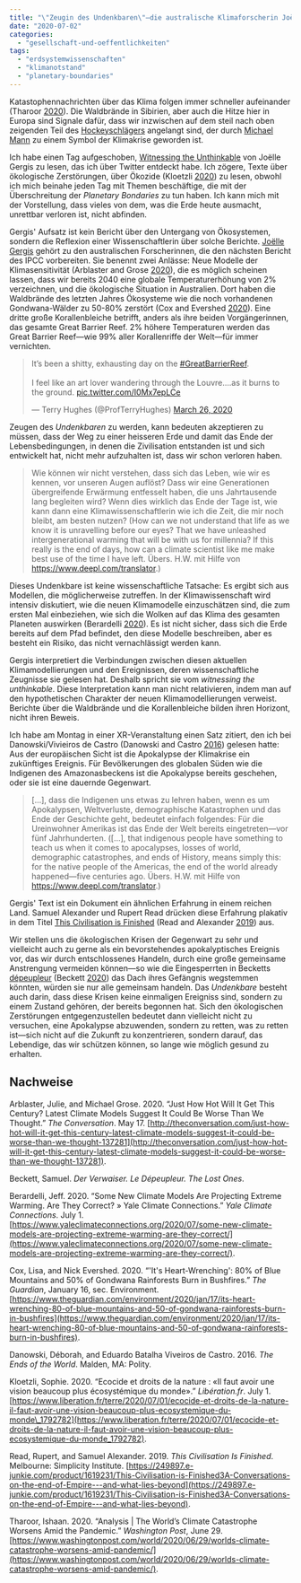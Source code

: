 ```yaml
---
title: "\"Zeugin des Undenkbaren\"—die australische Klimaforscherin Joëlle Gergis über ökologische Zerstörungen und neue Klimamodellierungen"
date: "2020-07-02"
categories: 
  - "gesellschaft-und-oeffentlichkeiten"
tags: 
  - "erdsystemwissenschaften"
  - "klimanotstand"
  - "planetary-boundaries"
---
```


Katastophennachrichten über das Klima folgen immer schneller aufeinander (Tharoor [2020](#ref-tharoorAnalysisWorldClimate2020)). Die Waldbrände in Sibirien, aber auch die Hitze hier in Europa sind Signale dafür, dass wir inzwischen auf dem steil nach oben zeigenden Teil des [Hockeyschlägers](https://de.wikipedia.org/wiki/Hockeyschl%C3%A4ger-Diagramm "Hockeyschläger-Diagramm – Wikipedia") angelangt sind, der durch [Michael Mann](https://michaelmann.net/ "MICHAEL E. MANN |") zu einem Symbol der Klimakrise geworden ist.

Ich habe einen Tag aufgeschoben, [Witnessing the Unthinkable](https://www.themonthly.com.au/issue/2020/july/1593525600/jo-lle-gergis/witnessing-unthinkable#mtr "Witnessing the unthinkable | The Monthly") von Joëlle Gergis zu lesen, das ich über Twitter entdeckt habe. Ich zögere, Texte über ökologische Zerstörungen, über Ökozide (Kloetzli [2020](#ref-kloetzliEcocideDroitsNature2020)) zu lesen, obwohl ich mich beinahe jeden Tag mit Themen beschäftige, die mit der Überschreitung der _Planetary Bondaries_ zu tun haben. Ich kann mich mit der Vorstellung, dass vieles von dem, was die Erde heute ausmacht, unrettbar verloren ist, nicht abfinden.

Gergis' Aufsatz ist kein Bericht über den Untergang von Ökosystemen, sondern die Reflexion einer Wissenschaftlerin über solche Berichte. [Joëlle Gergis](https://joellegergis.com/ "Dr Joëlle Gergis | Climate Scientist | Writer") gehört zu den australischen Forscherinnen, die den nächsten Bericht des IPCC vorbereiten. Sie benennt zwei Anlässe: Neue Modelle der Klimasensitivität (Arblaster and Grose [2020](#ref-arblasterJustHowHot2020)), die es möglich scheinen lassen, dass wir bereits 2040 eine globale Temperaturerhöhung von 2% verzeichnen, und die ökologische Situation in Australien. Dort haben die Waldbrände des letzten Jahres Ökosysteme wie die noch vorhandenen Gondwana-Wälder zu 50-80% zerstört (Cox and Evershed [2020](#ref-coxItHeartwrenching802020)). Eine dritte große Korallenbleiche betrifft, anders als ihre beiden Vorgängerinnen, das gesamte Great Barrier Reef. 2% höhere Temperaturen werden das Great Barrier Reef—wie 99% aller Korallenriffe der Welt—für immer vernichten.

<blockquote class="twitter-tweet"><p lang="en" dir="ltr">It’s been a shitty, exhausting day on the <a href="https://twitter.com/hashtag/GreatBarrierReef?src=hash&amp;ref_src=twsrc%5Etfw">#GreatBarrierReef</a>.<br><br>I feel like an art lover wandering through the Louvre....as it burns to the ground. <a href="https://t.co/I0Mx7epLCe">pic.twitter.com/I0Mx7epLCe</a></p>— Terry Hughes (@ProfTerryHughes) <a href="https://twitter.com/ProfTerryHughes/status/1243117101788721153?ref_src=twsrc%5Etfw">March 26, 2020</a></blockquote>

Zeugen des _Undenkbaren_ zu werden, kann bedeuten akzeptieren zu müssen, dass der Weg zu einer heisseren Erde und damit das Ende der Lebensbedingungen, in denen die Zivilisation entstanden ist und sich entwickelt hat, nicht mehr aufzuhalten ist, dass wir schon verloren haben.

> Wie können wir nicht verstehen, dass sich das Leben, wie wir es kennen, vor unseren Augen auflöst? Dass wir eine Generationen übergreifende Erwärmung entfesselt haben, die uns Jahrtausende lang begleiten wird? Wenn dies wirklich das Ende der Tage ist, wie kann dann eine Klimawissenschaftlerin wie ich die Zeit, die mir noch bleibt, am besten nutzen? (How can we not understand that life as we know it is unravelling before our eyes? That we have unleashed intergenerational warming that will be with us for millennia? If this really is the end of days, how can a climate scientist like me make best use of the time I have left. Übers. H.W. mit Hilfe von https://www.deepl.com/translator.)

Dieses Undenkbare ist keine wissenschaftliche Tatsache: Es ergibt sich aus Modellen, die möglicherweise zutreffen. In der Klimawissenschaft wird intensiv diskutiert, wie die neuen Klimamodelle einzuschätzen sind, die zum ersten Mal einbeziehen, wie sich die Wolken auf das Klima des gesamten Planeten auswirken (Berardelli [2020](#ref-berardelliNewClimateModels2020)). Es ist nicht sicher, dass sich die Erde bereits auf dem Pfad befindet, den diese Modelle beschreiben, aber es besteht ein Risiko, das nicht vernachlässigt werden kann.

Gergis interpretiert die Verbindungen zwischen diesen aktuellen Klimamodellierungen und den Ereignissen, deren wissenschaftliche Zeugnisse sie gelesen hat. Deshalb spricht sie vom _witnessing the unthinkable_. Diese Interpretation kann man nicht relativieren, indem man auf den hypothetischen Charakter der neuen Klimamodellierungen verweist. Berichte über die Waldbrände und die Korallenbleiche bilden ihren Horizont, nicht ihren Beweis.

Ich habe am Montag in einer XR-Veranstaltung einen Satz zitiert, den ich bei Danowski/Vivieiros de Castro (Danowski and Castro [2016](#ref-danowskiEndsWorld2016)) gelesen hatte: Aus der europäischen Sicht ist die Apokalypse der Klimakrise ein zukünftiges Ereignis. Für Bevölkerungen des globalen Süden wie die Indigenen des Amazonasbeckens ist die Apokalypse bereits geschehen, oder sie ist eine dauernde Gegenwart.

> \[...\], dass die Indigenen uns etwas zu lehren haben, wenn es um Apokalypsen, Weltverluste, demographische Katastrophen und das Ende der Geschichte geht, bedeutet einfach folgendes: Für die Ureinwohner Amerikas ist das Ende der Welt bereits eingetreten—vor fünf Jahrhunderten. (\[...\], that indigenous people have something to teach us when it comes to apocalypses, losses of world, demographic catastrophes, and ends of History, means simply this: for the native people of the Americas, the end of the world already happened—five centuries ago. Übers. H.W. mit Hilfe von https://www.deepl.com/translator.)

Gergis' Text ist ein Dokument ein ähnlichen Erfahrung in einem reichen Land. Samuel Alexander und Rupert Read drücken diese Erfahrung plakativ in dem Titel [This Civilisation is Finished](https://www.fishpond.com.au/Books/This-Civilisation-Finished-Rupert-Read-Samuel-Alexander/9780994282835 "This Civilisation is Finished, Rupert Read Samuel Alexander - Shop Online for Books in Australia") (Read and Alexander [2019](#ref-readThisCivilisationFinished2019)) aus.

Wir stellen uns die ökologischen Krisen der Gegenwart zu sehr und vielleicht auch zu gerne als ein bevorstehendes apokalyptisches Ereignis vor, das wir durch entschlossenes Handeln, durch eine große gemeinsame Anstrengung vermeiden können—so wie die Eingesperrten in Becketts [dépeupleur](https://www.suhrkamp.de/buecher/der_verwaiser_le_depeupleur_the_lost_ones-samuel_beckett_24157.html "Der Verwaiser. Le dépeupleur. The Lost Ones von Samuel Beckett - Suhrkamp Insel Bücher Buchdetail") (Beckett [2020](#ref-beckettVerwaiserDepeupleurLost2020)) das Dach ihres Gefängnis wegstemmen könnten, würden sie nur alle gemeinsam handeln. Das _Undenkbare_ besteht auch darin, dass diese Krisen keine einmaligen Ereigniss sind, sondern zu einem Zustand gehören, der bereits begonnen hat. Sich den ökologischen Zerstörungen entgegenzustellen bedeutet dann vielleicht nicht zu versuchen, eine Apokalypse abzuwenden, sondern zu retten, was zu retten ist—sich nicht auf die Zukunft zu konzentrieren, sondern darauf, das Lebendige, das wir schützen können, so lange wie möglich gesund zu erhalten.

## Nachweise

Arblaster, Julie, and Michael Grose. 2020. “Just How Hot Will It Get This Century? Latest Climate Models Suggest It Could Be Worse Than We Thought.” _The Conversation_. May 17. [http://theconversation.com/just-how-hot-will-it-get-this-century-latest-climate-models-suggest-it-could-be-worse-than-we-thought-137281](http://theconversation.com/just-how-hot-will-it-get-this-century-latest-climate-models-suggest-it-could-be-worse-than-we-thought-137281).

Beckett, Samuel. _Der Verwaiser. Le Dépeupleur. The Lost Ones_.

Berardelli, Jeff. 2020. “Some New Climate Models Are Projecting Extreme Warming. Are They Correct? » Yale Climate Connections.” _Yale Climate Connections_. July 1. [https://www.yaleclimateconnections.org/2020/07/some-new-climate-models-are-projecting-extreme-warming-are-they-correct/](https://www.yaleclimateconnections.org/2020/07/some-new-climate-models-are-projecting-extreme-warming-are-they-correct/).

Cox, Lisa, and Nick Evershed. 2020. “'It's Heart-Wrenching': 80% of Blue Mountains and 50% of Gondwana Rainforests Burn in Bushfires.” _The Guardian_, January 16, sec. Environment. [https://www.theguardian.com/environment/2020/jan/17/its-heart-wrenching-80-of-blue-mountains-and-50-of-gondwana-rainforests-burn-in-bushfires](https://www.theguardian.com/environment/2020/jan/17/its-heart-wrenching-80-of-blue-mountains-and-50-of-gondwana-rainforests-burn-in-bushfires).

Danowski, Déborah, and Eduardo Batalha Viveiros de Castro. 2016. _The Ends of the World_. Malden, MA: Polity.

Kloetzli, Sophie. 2020. “Ecocide et droits de la nature : «Il faut avoir une vision beaucoup plus écosystémique du monde».” _Libération.fr_. July 1. [https://www.liberation.fr/terre/2020/07/01/ecocide-et-droits-de-la-nature-il-faut-avoir-une-vision-beaucoup-plus-ecosystemique-du-monde\_1792782](https://www.liberation.fr/terre/2020/07/01/ecocide-et-droits-de-la-nature-il-faut-avoir-une-vision-beaucoup-plus-ecosystemique-du-monde_1792782).

Read, Rupert, and Samuel Alexander. 2019. _This Civilisation Is Finished_. Melbourne: Simplicity Institute. [https://249897.e-junkie.com/product/1619231/This-Civilisation-is-Finished3A-Conversations-on-the-end-of-Empire---and-what-lies-beyond](https://249897.e-junkie.com/product/1619231/This-Civilisation-is-Finished3A-Conversations-on-the-end-of-Empire---and-what-lies-beyond).

Tharoor, Ishaan. 2020. “Analysis | The World’s Climate Catastrophe Worsens Amid the Pandemic.” _Washington Post_, June 29. [https://www.washingtonpost.com/world/2020/06/29/worlds-climate-catastrophe-worsens-amid-pandemic/](https://www.washingtonpost.com/world/2020/06/29/worlds-climate-catastrophe-worsens-amid-pandemic/).
